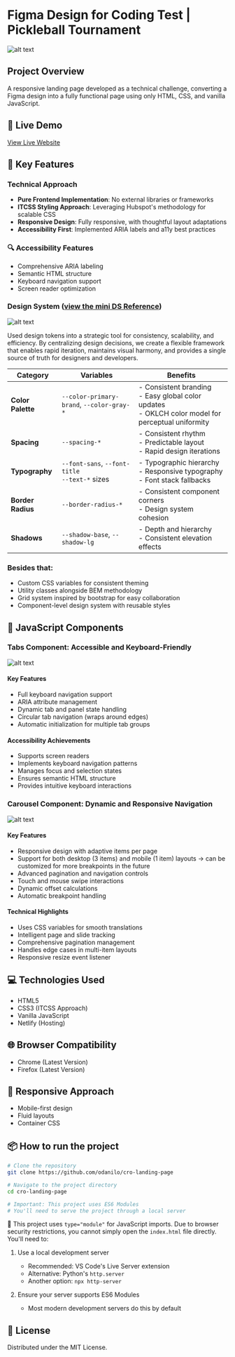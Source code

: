 # Figma Design for Coding Test | Pickleball Tournament

![alt text](image-4.png)

## Project Overview

A responsive landing page developed as a technical challenge, converting a Figma design into a fully functional page using only HTML, CSS, and vanilla JavaScript.

## 🚀 Live Demo

[View Live Website](https://classpass-pickleball.netlify.app/)

## 🌟 Key Features

### Technical Approach

- **Pure Frontend Implementation**: No external libraries or frameworks
- **ITCSS Styling Approach**: Leveraging Hubspot's methodology for scalable CSS
- **Responsive Design**: Fully responsive, with thoughtful layout adaptations
- **Accessibility First**: Implemented ARIA labels and a11y best practices

### 🔍 Accessibility Features

- Comprehensive ARIA labeling
- Semantic HTML structure
- Keyboard navigation support
- Screen reader optimization

### Design System ([view the mini DS Reference](https://classpass-pickleball.netlify.app/pages/system-design))

![alt text](image-1.png)

Used design tokens into a strategic tool for consistency, scalability, and efficiency. By centralizing design decisions, we create a flexible framework that enables rapid iteration, maintains visual harmony, and provides a single source of truth for designers and developers.

| Category          | Variables                                         | Benefits                                                                                              |
| ----------------- | ------------------------------------------------- | ----------------------------------------------------------------------------------------------------- |
| **Color Palette** | `--color-primary-brand`, `--color-gray-*`         | - Consistent branding<br>- Easy global color updates<br>- OKLCH color model for perceptual uniformity |
| **Spacing**       | `--spacing-*`                                     | - Consistent rhythm<br>- Predictable layout<br>- Rapid design iterations                              |
| **Typography**    | `--font-sans`, `--font-title`<br>`--text-*` sizes | - Typographic hierarchy<br>- Responsive typography<br>- Font stack fallbacks                          |
| **Border Radius** | `--border-radius-*`                               | - Consistent component corners<br>- Design system cohesion                                            |
| **Shadows**       | `--shadow-base`, `--shadow-lg`                    | - Depth and hierarchy<br>- Consistent elevation effects                                               |

### Besides that:

- Custom CSS variables for consistent theming
- Utility classes alongside BEM methodology
- Grid system inspired by bootstrap for easy collaboration
- Component-level design system with reusable styles

## 🧩 JavaScript Components

### Tabs Component: Accessible and Keyboard-Friendly

![alt text](image-2.png)

#### Key Features

- Full keyboard navigation support
- ARIA attribute management
- Dynamic tab and panel state handling
- Circular tab navigation (wraps around edges)
- Automatic initialization for multiple tab groups

#### Accessibility Achievements

- Supports screen readers
- Implements keyboard navigation patterns
- Manages focus and selection states
- Ensures semantic HTML structure
- Provides intuitive keyboard interactions

### Carousel Component: Dynamic and Responsive Navigation

![alt text](image-3.png)

#### Key Features

- Responsive design with adaptive items per page
- Support for both desktop (3 items) and mobile (1 item) layouts -> can be customized for more breakpoints in the future
- Advanced pagination and navigation controls
- Touch and mouse swipe interactions
- Dynamic offset calculations
- Automatic breakpoint handling

#### Technical Highlights

- Uses CSS variables for smooth translations
- Intelligent page and slide tracking
- Comprehensive pagination management
- Handles edge cases in multi-item layouts
- Responsive resize event listener

## 💻 Technologies Used

- HTML5
- CSS3 (ITCSS Approach)
- Vanilla JavaScript
- Netlify (Hosting)

## 🌐 Browser Compatibility

- Chrome (Latest Version)
- Firefox (Latest Version)

## 📱 Responsive Approach

- Mobile-first design
- Fluid layouts
- Container CSS

## 📦 How to run the project

```bash
# Clone the repository
git clone https://github.com/odanilo/cro-landing-page

# Navigate to the project directory
cd cro-landing-page

# Important: This project uses ES6 Modules
# You'll need to serve the project through a local server
```

🚨 This project uses `type="module"` for JavaScript imports. Due to browser security restrictions, you cannot simply open the `index.html` file directly. You'll need to:

1. Use a local development server

   - Recommended: VS Code's Live Server extension
   - Alternative: Python's `http.server`
   - Another option: `npx http-server`

2. Ensure your server supports ES6 Modules
   - Most modern development servers do this by default

## 📄 License

Distributed under the MIT License.
